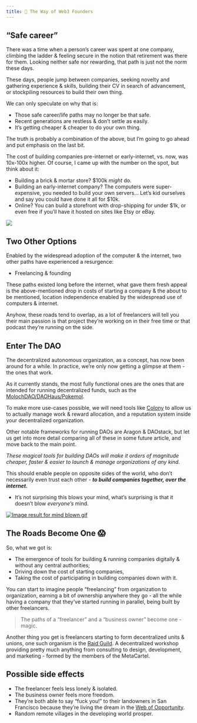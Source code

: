 ```yaml
---
title: 👣 The Way of Web3 Founders
---
```


## **“Safe career”**

There was a time when a person’s career was spent at one company, climbing the ladder & feeling secure in the notion that retirement was there for them. Looking neither safe nor rewarding, that path is just not the norm these days.

These days, people jump between companies, seeking novelty and gathering experience & skills, building their CV in search of advancement, or stockpiling resources to build their own thing.

We can only speculate on why that is:

-   Those safe career/life paths may no longer be that safe.
-   Recent generations are restless & don’t settle as easily.
-   It’s getting cheaper & cheaper to do your own thing.


The truth is probably a combination of the above, but I’m going to go ahead and put emphasis on the last bit.

The cost of building companies pre-internet or early-internet, vs. now, was 10x-100x higher.
Of course, I came up with the number on the spot, but think about it:

-   Building a brick & mortar store? $100k _might_ do.
-   Building an early-internet company? The computers were super-expensive, you needed to build your own servers… Let’s kid ourselves and say you could have done it all for $10k.
-   Online? You can build a storefront with drop-shipping for under $1k, or even free if you’ll have it hosted on sites like Etsy or eBay.


[![](https://cdn.substack.com/image/fetch/w_1456,c_limit,f_auto,q_auto:good/https%3A%2F%2Fbucketeer-e05bbc84-baa3-437e-9518-adb32be77984.s3.amazonaws.com%2Fpublic%2Fimages%2F7b0a2888-53a3-4f2d-8dbf-921c83337517_1200x841.jpeg)](https://cdn.substack.com/image/fetch/c_limit,f_auto,q_auto:good/https%3A%2F%2Fbucketeer-e05bbc84-baa3-437e-9518-adb32be77984.s3.amazonaws.com%2Fpublic%2Fimages%2F7b0a2888-53a3-4f2d-8dbf-921c83337517_1200x841.jpeg)

## **Two Other Options**

Enabled by the widespread adoption of the computer & the internet, two other paths have experienced a resurgence:

-   Freelancing & founding


These paths existed long before the internet, what gave them fresh appeal is the above-mentioned drop in costs of starting a company & the about to be mentioned, location independence enabled by the widespread use of computers & internet.

Anyhow, these roads tend to overlap, as a lot of freelancers will tell you their main passion is that project they’re working on in their free time or that podcast they’re running on the side.

## **Enter The DAO**

The decentralized autonomous organization, as a concept, has now been around for a while. In practice, we’re only now getting a glimpse at them - the ones that work.

As it currently stands, the most fully functional ones are the ones that are intended for running decentralized funds, such as the [MolochDAO/DAOHaus/Pokemol](https://medium.com/odyssy/one-pokemol-to-rule-them-all-adb65129953e).

To make more use-cases possible, we will need tools like [Colony](https://colony.io/) to allow us to actually manage work & reward allocation, and a reputation system inside your decentralized organization.

Other notable frameworks for running DAOs are Aragon & DAOstack, but let us get into more detail comparing all of these in some future article, and move back to the main point.

_These magical tools for building DAOs will make it orders of magnitude cheaper, faster & easier to launch & manage organizations of any kind._

This should enable people on opposite sides of the world, who don’t necessarily even trust each other - _**to build companies together, over the internet.**_

-   It’s not surprising this blows your mind, what’s surprising is that it doesn’t blow _everyone’s_ mind.


[![Image result for mind blown gif](https://cdn.substack.com/image/fetch/w_1456,c_limit,f_auto,q_auto:good,fl_lossy/https%3A%2F%2Fbucketeer-e05bbc84-baa3-437e-9518-adb32be77984.s3.amazonaws.com%2Fpublic%2Fimages%2F60958cad-f595-4c5d-b6dc-8faead414d69_350x233.gif)](https://cdn.substack.com/image/fetch/c_limit,f_auto,q_auto:good/https%3A%2F%2Fbucketeer-e05bbc84-baa3-437e-9518-adb32be77984.s3.amazonaws.com%2Fpublic%2Fimages%2F60958cad-f595-4c5d-b6dc-8faead414d69_350x233.gif)

## **The Roads Become One 😱**

So, what we got is:

-   The emergence of tools for building & running companies digitally & without any central authorities;
-   Driving down the cost of starting companies,
-   Taking the cost of participating in building companies down with it.


You can start to imagine people “freelancing” from organization to organization, earning a bit of ownership anywhere they go - all the while having a company that they’ve started running in parallel, being built by other freelancers.

> The paths of a “freelancer” and a “business owner” become one - magic.

Another thing you get is freelancers starting to form decentralized units & unions, one such organism is the [Raid Guild](https://raidguild.org/). A decentralized workshop providing pretty much anything from consulting to design, development, and marketing - formed by the members of the MetaCartel.

## **Possible side effects**

-   The freelancer feels less lonely & isolated.
-   The business owner feels more freedom.
-   They’re both able to say “fuck you!” to their landowners in San Francisco because they’re living the dream in the [Web of Opportunity](https://metagame.substack.com/p/narrative-2-the-web-of-opportunity).
-   Random remote villages in the developing world prosper.
